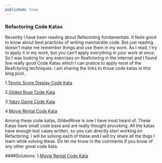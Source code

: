 ```yaml
---
published: true
---
```

### Refactoring Code Katas

Recently I have been reading about Refactoting fundamentals. It feels good to know about best practices of writing maintainble code. But just reading doesn't make me remember things and use them in my work. As I read, I try to apply it in my work, but you can't apply everything in your work at once. So I was looking for any exercises on Reafctoring in the internet and I found few really good Code Katas which I can pratice to apply most of the Reafctoring techniques. I am sharing the links to those code katas in this blog post.

1.[Tennis Score Display Code Kata](https://github.com/emilybache/Tennis-Refactoring-Kata)

2.[Gilded Rose Code Kata](https://github.com/emilybache/GildedRose-Refactoring-Kata)

3.[Yatzy Game Code Kata](https://github.com/emilybache/Yatzy-Refactoring-Kata)

4.[Movie Rental Code Kata](https://github.com/toolbear/refactoring-kata-java)

Among these code katas, GildedRose is one I have most heard of. These Katas have small code base and are really thought provoking. All the katas have enough test cases written, so you can directly start working on Refactoring. I will be solving each of these and I will try share all the thigs I learn while solving these. Do let me know in the comments if you know of any other great code kata.

####Solutions:
1.[Movie Rental Code Kata](https://github.com/madhu-shankar/RefactoringCodeKataSolutions)
